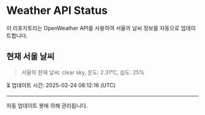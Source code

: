 
# Weather API Status

이 리포지토리는 OpenWeather API를 사용하여 서울의 날씨 정보를 자동으로 업데이트합니다.

## 현재 서울 날씨
> 서울의 현재 날씨: clear sky, 온도: 2.31°C, 습도: 25%

⏳ 업데이트 시간: 2025-02-24 08:12:16 (UTC)

---
자동 업데이트 봇에 의해 관리됩니다.
